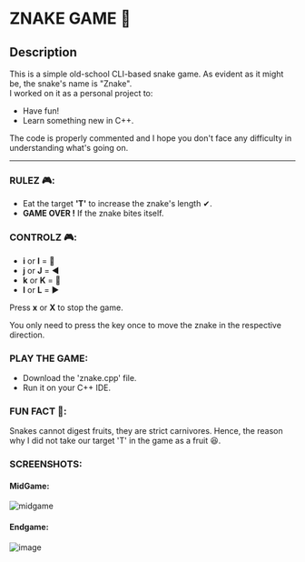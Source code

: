 # ZNAKE GAME 🐍

## Description

This is a simple old-school CLI-based snake game. As evident as it might be, the snake's name is "Znake".\
I worked on it as a personal project to:
* Have fun!
* Learn something new in C++.

The code is properly commented and I hope you don't face any difficulty in understanding what's going on.

---

### RULEZ 🎮:

* Eat the target **'T'** to increase the znake's length ✔.
* **GAME OVER !** If the znake bites itself.

### CONTROLZ 🎮:

* **i** or **I** = 🔼
* **j** or **J** = ◀
* **k** or **K** = 🔽
* **l** or **L** = ▶ <br/>

Press **x** or **X** to stop the game.

You only need to press the key once to move the znake in the respective direction.

### PLAY THE GAME:
* Download the 'znake.cpp' file.
* Run it on your C++ IDE.

### FUN FACT 📝:
Snakes cannot digest fruits, they are strict carnivores. Hence, the reason why I did not take our target 'T' in the game as a fruit 😆.

### SCREENSHOTS:

#### MidGame:
![midgame](https://user-images.githubusercontent.com/81289215/119557186-7e474280-bdbd-11eb-860a-72cb493e4a19.png)

#### Endgame:
![image](https://user-images.githubusercontent.com/81289215/119557252-9028e580-bdbd-11eb-92bc-59846f043b1a.png)






